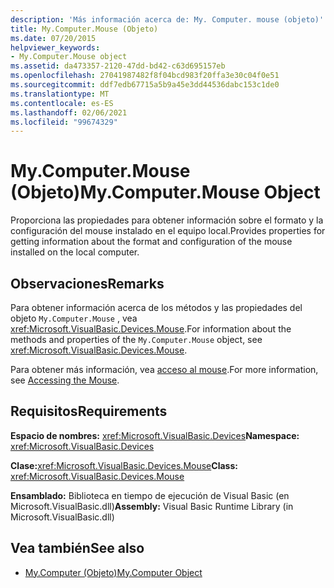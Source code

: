```yaml
---
description: 'Más información acerca de: My. Computer. mouse (objeto)'
title: My.Computer.Mouse (Objeto)
ms.date: 07/20/2015
helpviewer_keywords:
- My.Computer.Mouse object
ms.assetid: da473357-2120-47dd-bd42-c63d695157eb
ms.openlocfilehash: 27041987482f8f04bcd983f20ffa3e30c04f0e51
ms.sourcegitcommit: ddf7edb67715a5b9a45e3dd44536dabc153c1de0
ms.translationtype: MT
ms.contentlocale: es-ES
ms.lasthandoff: 02/06/2021
ms.locfileid: "99674329"
---
```

# <a name="mycomputermouse-object"></a><span data-ttu-id="51a3a-103">My.Computer.Mouse (Objeto)</span><span class="sxs-lookup"><span data-stu-id="51a3a-103">My.Computer.Mouse Object</span></span>

<span data-ttu-id="51a3a-104">Proporciona las propiedades para obtener información sobre el formato y la configuración del mouse instalado en el equipo local.</span><span class="sxs-lookup"><span data-stu-id="51a3a-104">Provides properties for getting information about the format and configuration of the mouse installed on the local computer.</span></span>  
  
## <a name="remarks"></a><span data-ttu-id="51a3a-105">Observaciones</span><span class="sxs-lookup"><span data-stu-id="51a3a-105">Remarks</span></span>  

 <span data-ttu-id="51a3a-106">Para obtener información acerca de los métodos y las propiedades del objeto `My.Computer.Mouse` , vea <xref:Microsoft.VisualBasic.Devices.Mouse>.</span><span class="sxs-lookup"><span data-stu-id="51a3a-106">For information about the methods and properties of the `My.Computer.Mouse` object, see <xref:Microsoft.VisualBasic.Devices.Mouse>.</span></span>  
  
 <span data-ttu-id="51a3a-107">Para obtener más información, vea [acceso al mouse](../../developing-apps/programming/computer-resources/accessing-the-mouse.md).</span><span class="sxs-lookup"><span data-stu-id="51a3a-107">For more information, see [Accessing the Mouse](../../developing-apps/programming/computer-resources/accessing-the-mouse.md).</span></span>  
  
## <a name="requirements"></a><span data-ttu-id="51a3a-108">Requisitos</span><span class="sxs-lookup"><span data-stu-id="51a3a-108">Requirements</span></span>  

 <span data-ttu-id="51a3a-109">**Espacio de nombres:** <xref:Microsoft.VisualBasic.Devices></span><span class="sxs-lookup"><span data-stu-id="51a3a-109">**Namespace:** <xref:Microsoft.VisualBasic.Devices></span></span>  
  
 <span data-ttu-id="51a3a-110">**Clase:**<xref:Microsoft.VisualBasic.Devices.Mouse></span><span class="sxs-lookup"><span data-stu-id="51a3a-110">**Class:** <xref:Microsoft.VisualBasic.Devices.Mouse></span></span>  
  
 <span data-ttu-id="51a3a-111">**Ensamblado:** Biblioteca en tiempo de ejecución de Visual Basic (en Microsoft.VisualBasic.dll)</span><span class="sxs-lookup"><span data-stu-id="51a3a-111">**Assembly:** Visual Basic Runtime Library (in Microsoft.VisualBasic.dll)</span></span>  
  
## <a name="see-also"></a><span data-ttu-id="51a3a-112">Vea también</span><span class="sxs-lookup"><span data-stu-id="51a3a-112">See also</span></span>

- [<span data-ttu-id="51a3a-113">My.Computer (Objeto)</span><span class="sxs-lookup"><span data-stu-id="51a3a-113">My.Computer Object</span></span>](my-computer-object.md)

